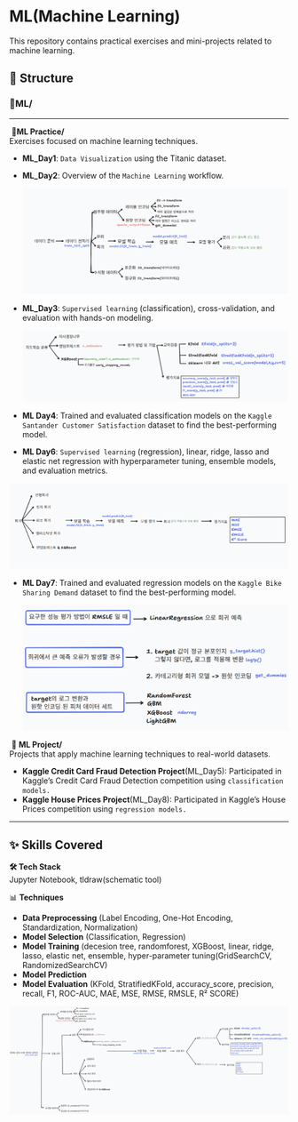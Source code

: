 # ML(Machine Learning)

This repository contains practical exercises and mini-projects related to machine learning.

## 📂 Structure

### 📂**ML**/

---

​	📂**ML Practice/**  
​		Exercises focused on machine learning techniques.  

- **ML_Day1**: `Data Visualization` using the Titanic dataset.

- **ML_Day2**: Overview of the `Machine Learning` workflow.

  ![machine learning schematic](images/ML_Roadmap.png)

  

- **ML_Day3**: `Supervised learning` (classification), cross-validation, and evaluation with hands-on modeling.

  ![machine learning schematic](images/ML_Classification_Roadmap.png)



- **ML Day4**: Trained and evaluated classification models on the `Kaggle Santander Customer Satisfaction` dataset to find the best-performing model.
- **ML Day6**: `Supervised learning` (regression), linear, ridge, lasso and elastic net regression with hyperparameter tuning, ensemble models, and evaluation metrics.

![ML_Regression_Roadmap](images\ML_Regression_Roadmap.png)

- **ML Day7**: Trained and evaluated regression models on the `Kaggle Bike Sharing Demand` dataset to find the best-performing model.

  ![ML_Day과정 정리](images/ML_Regression_project_Roadmap.png)

  

​	📁 **ML Project/**  
​		Projects that apply machine learning techniques to real-world datasets.  

- **Kaggle Credit Card Fraud Detection Project**(ML_Day5): Participated in Kaggle’s Credit Card Fraud Detection competition using `classification models.`
- **Kaggle House Prices Project**(ML_Day8): Participated in Kaggle’s House Prices competition using `regression models.`



---



## ✨ Skills Covered

**🛠️ Tech Stack**  
Jupyter Notebook, tldraw(schematic tool)

📊 **Techniques**  

- **Data Preprocessing** (Label Encoding, One-Hot Encoding, Standardization, Normalization) 
- **Model Selection** (Classification, Regression)
- **Model Training** (decesion tree, randomforest, XGBoost, linear, ridge, lasso, elastic net, ensemble, hyper-parameter tuning(GridSearchCV, RandomizedSearchCV)
- **Model Prediction** 
- **Model Evaluation** (KFold, StratifiedKFold, accuracy_score, precision, recall, F1, ROC-AUC, MAE, MSE, RMSE, RMSLE, R² SCORE)

![ML_Entire_Roadmap](images\ML_Entire_Roadmap.png)
